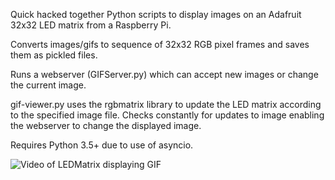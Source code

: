 Quick hacked together Python scripts to display images on an Adafruit 32x32 LED matrix from a Raspberry Pi.

Converts images/gifs to sequence of 32x32 RGB pixel frames and saves them as pickled files.

Runs a webserver (GIFServer.py) which can accept new images or change the current image.

gif-viewer.py uses the rgbmatrix library to update the LED matrix according to the specified image file. Checks constantly for updates to image enabling the webserver to change the displayed image.

Requires Python 3.5+ due to use of asyncio.

![Video of LEDMatrix displaying GIF](https://raw.githubusercontent.com/jgoodson/LEDMatrix/master/animation.gif)
